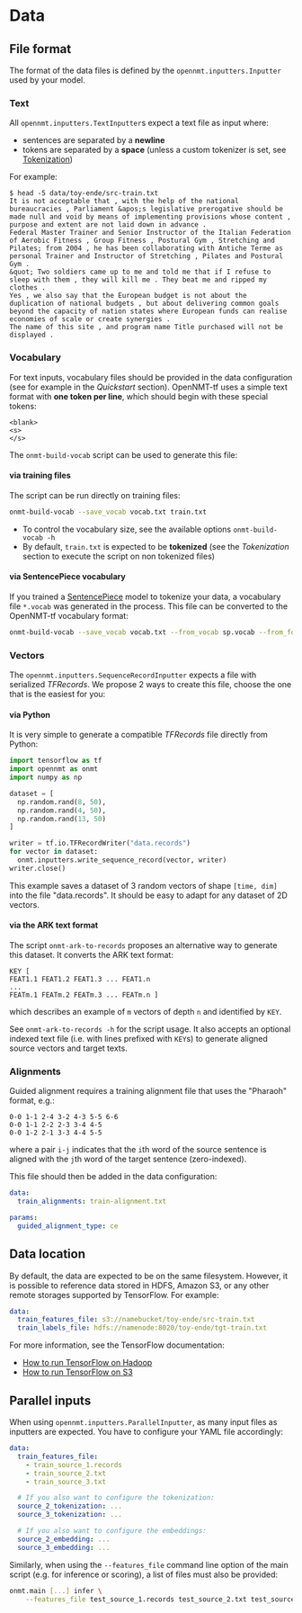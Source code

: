 # Data

## File format

The format of the data files is defined by the `opennmt.inputters.Inputter` used by your model.

### Text

All `opennmt.inputters.TextInputter`s expect a text file as input where:

* sentences are separated by a **newline**
* tokens are separated by a **space** (unless a custom tokenizer is set, see [Tokenization](tokenization.html))

For example:

```text
$ head -5 data/toy-ende/src-train.txt
It is not acceptable that , with the help of the national bureaucracies , Parliament &apos;s legislative prerogative should be made null and void by means of implementing provisions whose content , purpose and extent are not laid down in advance .
Federal Master Trainer and Senior Instructor of the Italian Federation of Aerobic Fitness , Group Fitness , Postural Gym , Stretching and Pilates; from 2004 , he has been collaborating with Antiche Terme as personal Trainer and Instructor of Stretching , Pilates and Postural Gym .
&quot; Two soldiers came up to me and told me that if I refuse to sleep with them , they will kill me . They beat me and ripped my clothes .
Yes , we also say that the European budget is not about the duplication of national budgets , but about delivering common goals beyond the capacity of nation states where European funds can realise economies of scale or create synergies .
The name of this site , and program name Title purchased will not be displayed .
```

### Vocabulary

For text inputs, vocabulary files should be provided in the data configuration (see for example in the *Quickstart* section). OpenNMT-tf uses a simple text format with **one token per line**, which should begin with these special tokens:

```text
<blank>
<s>
</s>
```

The `onmt-build-vocab` script can be used to generate this file:

#### via training files

The script can be run directly on training files:

```bash
onmt-build-vocab --save_vocab vocab.txt train.txt
```

* To control the vocabulary size, see the available options `onmt-build-vocab -h`
* By default, `train.txt` is expected to be **tokenized** (see the *Tokenization* section to execute the script on non tokenized files)

#### via SentencePiece vocabulary

If you trained a [SentencePiece](https://github.com/google/sentencepiece) model to tokenize your data, a vocabulary file `*.vocab` was generated in the process. This file can be converted to the OpenNMT-tf vocabulary format:

```bash
onmt-build-vocab --save_vocab vocab.txt --from_vocab sp.vocab --from_format sentencepiece
```

### Vectors

The `opennmt.inputters.SequenceRecordInputter` expects a file with serialized *TFRecords*. We propose 2 ways to create this file, choose the one that is the easiest for you:

#### via Python

It is very simple to generate a compatible *TFRecords* file directly from Python:

```python
import tensorflow as tf
import opennmt as onmt
import numpy as np

dataset = [
  np.random.rand(8, 50),
  np.random.rand(4, 50),
  np.random.rand(13, 50)
]

writer = tf.io.TFRecordWriter("data.records")
for vector in dataset:
  onmt.inputters.write_sequence_record(vector, writer)
writer.close()
```

This example saves a dataset of 3 random vectors of shape `[time, dim]` into the file "data.records". It should be easy to adapt for any dataset of 2D vectors.

#### via the ARK text format

The script `onmt-ark-to-records` proposes an alternative way to generate this dataset. It converts the ARK text format:

```text
KEY [
FEAT1.1 FEAT1.2 FEAT1.3 ... FEAT1.n
...
FEATm.1 FEATm.2 FEATm.3 ... FEATm.n ]
```

which describes an example of `m` vectors of depth `n` and identified by `KEY`.

See `onmt-ark-to-records -h` for the script usage. It also accepts an optional indexed text file (i.e. with lines prefixed with `KEY`s) to generate aligned source vectors and target texts.

### Alignments

Guided alignment requires a training alignment file that uses the "Pharaoh" format, e.g.:

```text
0-0 1-1 2-4 3-2 4-3 5-5 6-6
0-0 1-1 2-2 2-3 3-4 4-5
0-0 1-2 2-1 3-3 4-4 5-5
```

where a pair `i-j` indicates that the `i`th word of the source sentence is aligned with the `j`th word of the target sentence (zero-indexed).

This file should then be added in the data configuration:

```yaml
data:
  train_alignments: train-alignment.txt

params:
  guided_alignment_type: ce
```

## Data location

By default, the data are expected to be on the same filesystem. However, it is possible to reference data stored in HDFS, Amazon S3, or any other remote storages supported by TensorFlow. For example:

```yaml
data:
  train_features_file: s3://namebucket/toy-ende/src-train.txt
  train_labels_file: hdfs://namenode:8020/toy-ende/tgt-train.txt
```

For more information, see the TensorFlow documentation:

* [How to run TensorFlow on Hadoop](https://www.tensorflow.org/deploy/hadoop)
* [How to run TensorFlow on S3](https://www.tensorflow.org/deploy/s3)

## Parallel inputs

When using `opennmt.inputters.ParallelInputter`, as many input files as inputters are expected. You have to configure your YAML file accordingly:

```yaml
data:
  train_features_file:
    - train_source_1.records
    - train_source_2.txt
    - train_source_3.txt

  # If you also want to configure the tokenization:
  source_2_tokenization: ...
  source_3_tokenization: ...

  # If you also want to configure the embeddings:
  source_2_embedding: ...
  source_3_embedding: ...
```

Similarly, when using the `--features_file` command line option of the main script (e.g. for inference or scoring), a list of files must also be provided:

```bash
onmt.main [...] infer \
    --features_file test_source_1.records test_source_2.txt test_source_3.txt
```

